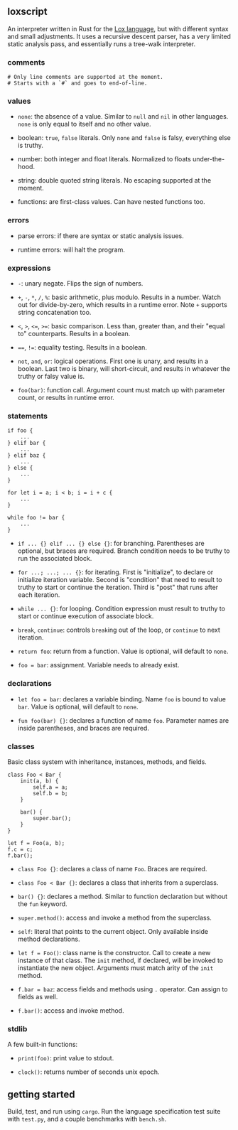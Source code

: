 ## loxscript

An interpreter written in Rust for the [Lox language][lox], but with different
syntax and small adjustments. It uses a recursive descent parser, has a very
limited static analysis pass, and essentially runs a tree-walk interpreter.

[lox]: http://www.craftinginterpreters.com/the-lox-language.html

### comments

```
# Only line comments are supported at the moment.
# Starts with a `#` and goes to end-of-line.
```

### values

* `none`: the absence of a value. Similar to `null` and `nil` in other
  languages. `none` is only equal to itself and no other value.

* boolean: `true`, `false` literals. Only `none` and `false` is falsy,
  everything else is truthy.

* number: both integer and float literals. Normalized to floats
  under-the-hood.

* string: double quoted string literals. No escaping supported at the moment.

* functions: are first-class values. Can have nested functions too.

### errors

* parse errors: if there are syntax or static analysis issues.

* runtime errors: will halt the program.

### expressions

* `-`: unary negate. Flips the sign of numbers.

* `+`, `-`, `*`, `/`, `%`: basic arithmetic, plus modulo. Results in a number.
  Watch out for divide-by-zero, which results in a runtime error.  Note `+`
  supports string concatenation too.

* `<`, `>`, `<=`, `>=`: basic comparison. Less than, greater than, and their
  "equal to" counterparts. Results in a boolean.

* `==`, `!=`: equality testing. Results in a boolean.

* `not`, `and`, `or`: logical operations. First one is unary, and results in a
  boolean. Last two is binary, will short-circuit, and results in whatever the
  truthy or falsy value is.

* `foo(bar)`: function call. Argument count must match up with parameter
  count, or results in runtime error.

### statements

```
if foo {
    ...
} elif bar {
    ...
} elif baz {
    ...
} else {
    ...
}

for let i = a; i < b; i = i + c {
    ...
}

while foo != bar {
    ...
}
```

* `if ... {} elif ... {} else {}`: for branching. Parentheses are optional,
  but braces are required. Branch condition needs to be truthy to run the
  associated block.

* `for ...; ...; ... {}`: for iterating. First is "initialize", to declare or
  initialize iteration variable. Second is "condition" that need to result to
  truthy to start or continue the iteration. Third is "post" that runs after
  each iteration.

* `while ... {}`: for looping. Condition expression must result to truthy to
  start or continue execution of associate block.

* `break`, `continue`: controls `break`ing out of the loop, or `continue` to
  next iteration.

* `return foo`: return from a function. Value is optional, will default to
  `none`.

* `foo = bar`: assignment. Variable needs to already exist.

### declarations

* `let foo = bar`: declares a variable binding. Name `foo` is bound to value
  `bar`. Value is optional, will default to `none`.

* `fun foo(bar) {}`: declares a function of name `foo`. Parameter names are
  inside parentheses, and braces are required.

### classes

Basic class system with inheritance, instances, methods, and fields.

```
class Foo < Bar {
    init(a, b) {
        self.a = a;
        self.b = b;
    }

    bar() {
        super.bar();
    }
}

let f = Foo(a, b);
f.c = c;
f.bar();
```

* `class Foo {}`: declares a class of name `Foo`. Braces are required.

* `class Foo < Bar {}`: declares a class that inherits from a superclass.

* `bar() {}`: declares a method. Similar to function declaration but without
  the `fun` keyword.

* `super.method()`: access and invoke a method from the superclass.

* `self`: literal that points to the current object. Only available inside
  method declarations.

* `let f = Foo()`: class name is the constructor. Call to create a new
  instance of that class. The `init` method, if declared, will be invoked to
  instantiate the new object. Arguments must match arity of the `init` method.

* `f.bar = baz`: access fields and methods using `.` operator. Can assign to
  fields as well.

* `f.bar()`: access and invoke method.

### stdlib

A few built-in functions:

* `print(foo)`: print value to stdout.

* `clock()`: returns number of seconds unix epoch.

## getting started

Build, test, and run using `cargo`. Run the language specification test suite
with `test.py`, and a couple benchmarks with `bench.sh`.
